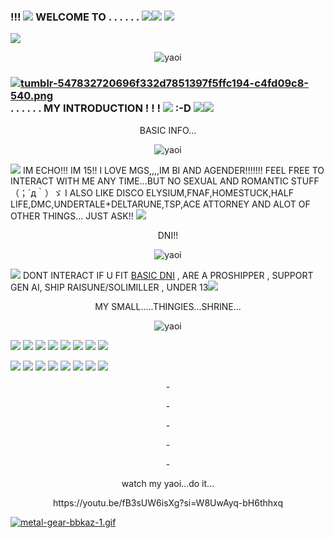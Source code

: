 ### !!! [![](https://i.postimg.cc/DzmJjfSg/tumblr-e62978682663e569d3e2c79d29645b3a-f4225c61-75.webp)](https://postimg.cc/945QzhtR) WELCOME TO . . . . . . [![](https://i.postimg.cc/v85q4pq4/tumblr-2d202f47b6a6a80697f349c3c4758b46-19ebb766-100-1.webp)](https://postimg.cc/Wtb6KfPV)[![](https://i.postimg.cc/QdKWtrmP/d1l6x8x-d62ab399-7668-4c95-92d2-25c71234166a.png)](https://postimg.cc/RW90syjQ) [![](https://i.postimg.cc/dVCnygp0/tumblr-547832720696f332d7851397f5ffc194-c4fd09c8-540.png)](https://postimg.cc/LJHzdQHd)
[![](https://i.postimg.cc/vmkCbG4B/New-Project.png)](https://postimg.cc/QBgfqGkG)

<p align="center">
  <img src="https://github.com/user-attachments/assets/f24e7275-3e2a-4877-9f86-70b7aa246901" alt="yaoi"/>
</p>

### [![tumblr-547832720696f332d7851397f5ffc194-c4fd09c8-540.png](https://i.postimg.cc/dVCnygp0/tumblr-547832720696f332d7851397f5ffc194-c4fd09c8-540.png)](https://postimg.cc/LJHzdQHd) . . . . . . MY INTRODUCTION ! ! ! [![](https://i.postimg.cc/mrVjMg0y/tumblr-2fdb81114d8d6a6c9ee3351fb6f69db0-88690d2a-75.webp)](https://postimg.cc/VSrXPmsJ) :-D  [![](https://i.postimg.cc/W45gk4GN/d9jdci7-08a5aed3-fd63-4230-9aef-df42594e23ac-1.png)](https://postimg.cc/NyrKhBCS)[![](https://i.postimg.cc/Wz5315xX/d9uce98-fcc36457-619b-4789-b142-0481e0a75663.png)](https://postimg.cc/sGZyn4jh)

<p align="center">
BASIC INFO...
</p>
<p align="center">
  <img src="https://i.postimg.cc/qR2Z8YLM/tumblr-e402843597ad902008f51d85f8bd0764-727240cf-250.webp" alt="yaoi"/>
</p>

[![](https://i.postimg.cc/cLkHpMWy/tumblr-aa1cf9f9617fa949d98aa38d8bd1ca60-3413b377-1280.png)](https://postimg.cc/LJf2fPhN) IM ECHO!!! IM 15!! I LOVE MGS,,,,IM BI AND AGENDER!!!!!!! FEEL FREE TO INTERACT WITH ME ANY TIME...BUT NO SEXUAL AND ROMANTIC STUFF （；´д｀）ゞ I ALSO LIKE DISCO ELYSIUM,FNAF,HOMESTUCK,HALF LIFE,DMC,UNDERTALE+DELTARUNE,TSP,ACE ATTORNEY AND ALOT OF OTHER THINGS... JUST ASK!! [![](https://i.postimg.cc/rs08S7bf/tumblr-cffea3aa0bf52003ee9ffe38f9c89dd6-437d92f1-75.webp)](https://postimg.cc/xNQDQp9m)

<p align="center">
DNI!!
</p>
<p align="center">
  <img src="https://i.postimg.cc/qR2Z8YLM/tumblr-e402843597ad902008f51d85f8bd0764-727240cf-250.webp" alt="yaoi"/>
</p>

[![](https://i.postimg.cc/63JHtPJD/tumblr-bb9593a8a7eee19c4faa526389961342-442dea2e-75.webp)](https://postimg.cc/bGg0R3vT) DONT INTERACT IF U FIT [BASIC DNI](https://dni-criteria.carrd.co/) , ARE A PROSHIPPER , SUPPORT GEN AI, SHIP RAISUNE/SOLIMILLER , UNDER 13[![](https://i.postimg.cc/6qZPxGQf/tumblr-8f391bd38404d88c6c23cd00e61f9f8f-e60f1aca-1280.png)](https://postimg.cc/m1bjQkCP)


<p align="center">
MY SMALL.....THINGIES...SHRINE...
</p>
<p align="center">
  <img src="https://i.postimg.cc/qR2Z8YLM/tumblr-e402843597ad902008f51d85f8bd0764-727240cf-250.webp" alt="yaoi"/>
</p>


[![](https://i.postimg.cc/T2HshL3T/metal-gear-mgs.gif)](https://postimg.cc/QV1myM7z) [![](https://i.postimg.cc/pXVncCNB/ezgif-84d9b99f6ceddc.gif)](https://postimg.cc/23J6V4Sq) [![](https://i.postimg.cc/ry5wGrKN/ezgif-872a29d3571ac5.gif)](https://postimg.cc/rzFTMzGD) [![](https://i.postimg.cc/wMYbdv8D/e47.gif)](https://postimg.cc/XGxgfnvv) [![](https://i.postimg.cc/wM9cVsY4/I-love-shitty-instant-coffee.gif)](https://postimg.cc/LY0145Xj) [![](https://i.postimg.cc/7PBTcR3Z/66.gif)](https://postimg.cc/F1LRkDCM) [![](https://i.postimg.cc/pdzPQmZF/d1.gif)](https://postimg.cc/mcZxB2KL) [![](https://i.postimg.cc/bvwwPyHD/dablinkie.gif)](https://postimg.cc/k2LmFdHq)

![](https://github.com/user-attachments/assets/e75e2b72-15a5-4b5e-9ccd-071d59300ca2) ![](https://github.com/user-attachments/assets/e00a9482-96ea-471b-b902-e8ebcb500c02) ![](https://github.com/user-attachments/assets/8306a5af-0a82-459d-b1e4-771b2c6d06de) ![](https://github.com/user-attachments/assets/352ad36d-620c-466b-acd6-89ee149319b6) ![](https://github.com/user-attachments/assets/23a2a3cb-d390-4692-bbc6-a01a34a987cd) ![](https://github.com/user-attachments/assets/4acda7dd-2689-4e58-beb7-d783ae8eed10) ![](https://github.com/user-attachments/assets/d163cf88-b492-464f-82db-784caeeaa63b) ![](https://github.com/user-attachments/assets/0df8046f-4774-41c5-9c61-078d161b6dd3)








<p align="center">
- 
</p>

<p align="center">
- 
</p>

<p align="center">
- 
</p>

<p align="center">
- 
</p>

<p align="center">
- 
</p>


<p align="center">
watch my yaoi...do it... 
</p>

<p align="center">
https://youtu.be/fB3sUW6isXg?si=W8UwAyq-bH6thhxq
</p>

[![metal-gear-bbkaz-1.gif](https://i.postimg.cc/D0MsCr06/metal-gear-bbkaz-1.gif)](https://postimg.cc/9wyr0qGw)

